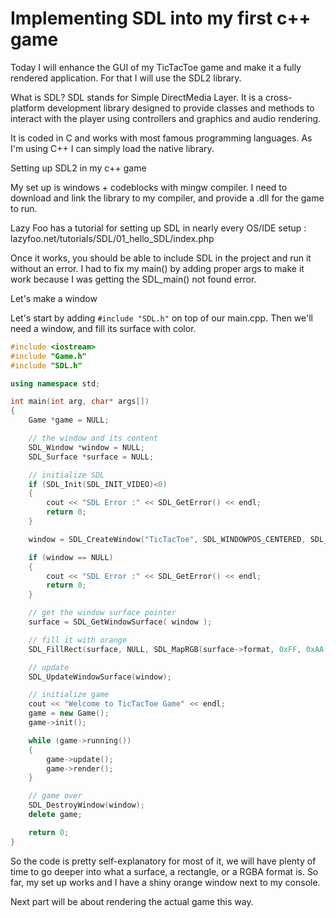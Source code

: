 # Implementing SDL into my first c++ game

Today I will enhance the GUI of my TicTacToe game and make it a fully rendered application. For that I will use the SDL2 library.

What is SDL?
SDL stands for Simple DirectMedia Layer. It is a cross-platform development library designed to provide classes and methods to interact with the player using controllers and graphics and audio rendering.

It is coded in C and works with most famous programming languages. As I'm using C++ I can simply load the native library.

Setting up SDL2 in my c++ game

My set up is windows + codeblocks with mingw compiler. I need to download and link the library to my compiler, and provide a .dll for the game to run.

Lazy Foo has a tutorial for setting up SDL in nearly every OS/IDE setup :
lazyfoo.net/tutorials/SDL/01_hello_SDL/index.php

Once it works, you should be able to include SDL in the project and run it without an error. I had to fix my main() by adding proper args to make it work because I was getting the SDL_main() not found error.

Let's make a window

Let's start by adding ```#include "SDL.h"``` on top of our main.cpp. Then we'll need a window, and fill its surface with color.

```cpp
#include <iostream>
#include "Game.h"
#include "SDL.h"

using namespace std;

int main(int arg, char* args[])
{
    Game *game = NULL;

    // the window and its content
    SDL_Window *window = NULL;
    SDL_Surface *surface = NULL;

    // initialize SDL
    if (SDL_Init(SDL_INIT_VIDEO)<0)
    {
        cout << "SDL Error :" << SDL_GetError() << endl;
        return 0;
    }

    window = SDL_CreateWindow("TicTacToe", SDL_WINDOWPOS_CENTERED, SDL_WINDOWPOS_CENTERED, 640, 480, SDL_WINDOW_SHOWN);

    if (window == NULL)
    {
        cout << "SDL Error :" << SDL_GetError() << endl;
        return 0;
    }

    // get the window surface pointer
    surface = SDL_GetWindowSurface( window );

    // fill it with orange
    SDL_FillRect(surface, NULL, SDL_MapRGB(surface->format, 0xFF, 0xAA, 0x00));

    // update
    SDL_UpdateWindowSurface(window);

    // initialize game
    cout << "Welcome to TicTacToe Game" << endl;
    game = new Game();
    game->init();

    while (game->running())
    {
        game->update();
        game->render();
    }

    // game over
    SDL_DestroyWindow(window);
    delete game;

    return 0;
}

```

So the code is pretty self-explanatory for most of it, we will have plenty of time to go deeper into what a surface, a rectangle, or a RGBA format is. So far, my set up works and I have a shiny orange window next to my console.

Next part will be about rendering the actual game this way.